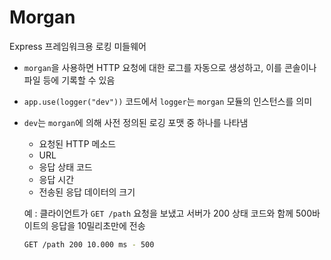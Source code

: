 # Morgan
Express 프레임워크용 로킹 미들웨어

- `morgan`을 사용하면 HTTP 요청에 대한 로그를 자동으로 생성하고, 이를 콘솔이나 파일 등에 기록할 수 있음

- `app.use(logger("dev"))` 코드에서 `logger`는 `morgan` 모듈의 인스턴스를 의미
- `dev`는 `morgan`에 의해 사전 정의된 로깅 포맷 중 하나를 나타냄
  - 요청된 HTTP 메소드
  - URL
  - 응답 상태 코드
  - 응답 시간
  - 전송된 응답 데이터의 크기
 
  예 : 클라이언트가 `GET /path` 요청을 보냈고 서버가 200 상태 코드와 함께 500바이트의 응답을 10밀리초만에 전송
  ```bash
  GET /path 200 10.000 ms - 500
  ```
  

